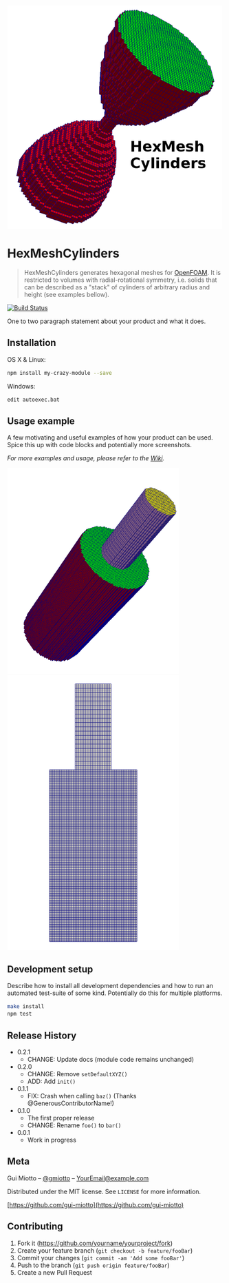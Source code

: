 <img align="center" src="media/hexmeshcyl.png" alt="basic_1" width="500"/>

# HexMeshCylinders
> HexMeshCylinders generates hexagonal meshes for [OpenFOAM][openfoam-url].  It is restricted to volumes with radial-rotational symmetry, i.e. solids that can be described as a "stack" of cylinders of arbitrary radius and height (see examples bellow).

[![Build Status][travis-image]][travis-url]

One to two paragraph statement about your product and what it does.

## Installation

OS X & Linux:

```sh
npm install my-crazy-module --save
```

Windows:

```sh
edit autoexec.bat
```

## Usage example

A few motivating and useful examples of how your product can be used. Spice this up with code blocks and potentially more screenshots.

_For more examples and usage, please refer to the [Wiki][wiki]._

<img src="media/basic_1.png" alt="basic_1" width="400"/> <img src="media/basic_2.png" alt="basic_2" width="400"/>

## Development setup

Describe how to install all development dependencies and how to run an automated test-suite of some kind. Potentially do this for multiple platforms.

```sh
make install
npm test
```

## Release History

* 0.2.1
    * CHANGE: Update docs (module code remains unchanged)
* 0.2.0
    * CHANGE: Remove `setDefaultXYZ()`
    * ADD: Add `init()`
* 0.1.1
    * FIX: Crash when calling `baz()` (Thanks @GenerousContributorName!)
* 0.1.0
    * The first proper release
    * CHANGE: Rename `foo()` to `bar()`
* 0.0.1
    * Work in progress

## Meta

Gui Miotto – [@gmiotto](https://twitter.com/gmiotto) – YourEmail@example.com

Distributed under the MIT license. See ``LICENSE`` for more information.

[https://github.com/gui-miotto](https://github.com/gui-miotto)

## Contributing

1. Fork it (<https://github.com/yourname/yourproject/fork>)
2. Create your feature branch (`git checkout -b feature/fooBar`)
3. Commit your changes (`git commit -am 'Add some fooBar'`)
4. Push to the branch (`git push origin feature/fooBar`)
5. Create a new Pull Request

<!-- Markdown link & img dfn's -->
[openfoam-url]: https://www.openfoam.com/


[npm-image]: https://img.shields.io/npm/v/datadog-metrics.svg?style=flat-square
[npm-url]: https://npmjs.org/package/datadog-metrics
[npm-downloads]: https://img.shields.io/npm/dm/datadog-metrics.svg?style=flat-square
[travis-image]: https://img.shields.io/travis/gui-miotto/HexMeshCylinders/master.svg?style=flat-square
[travis-url]: https://travis-ci.org/github/gui-miotto/HexMeshCylinders
[wiki]: https://github.com/yourname/yourproject/wiki
